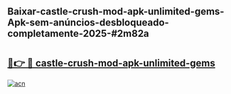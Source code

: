 ## Baixar-castle-crush-mod-apk-unlimited-gems-Apk-sem-anúncios-desbloqueado-completamente-2025-#2m82a

# <h2><a href="https://ainizakaria.my?title=castle-crush-mod-apk-unlimited-gems&ref=22M">🔗👉 🔴 castle-crush-mod-apk-unlimited-gems</a></h2>

[![acn](https://github.com/user-attachments/assets/0f9c940e-d8b0-45ae-aac7-cd30a18b3e1c)](https://ainizakaria.my?title=castle-crush-mod-apk-unlimited-gems&ref=22M)

